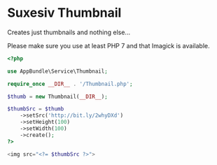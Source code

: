 # Suxesiv Thumbnail

Creates just thumbnails and nothing else...

Please make sure you use at least PHP 7 and that Imagick is available.

```php
<?php

use AppBundle\Service\Thumbnail;

require_once __DIR__ . '/Thumbnail.php';

$thumb = new Thumbnail(__DIR__);

$thumbSrc = $thumb
    ->setSrc('http://bit.ly/2whyDXd')
    ->setHeight(100)
    ->setWidth(100)
    ->create();
?>

<img src="<?= $thumbSrc ?>">
```